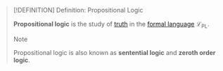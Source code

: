 >[!DEFINITION] Definition: Propositional Logic
>
>**Propositional logic** is the study of [truth](Truth%20Assignment.md) in the [formal language](The%20Formal%20Language%20of%20Propositional%20Logic.md) $\mathcal{L}_\text{PL}$.
>
>>[!NOTE]
>>
>>Propositional logic is also known as **sentential logic** and **zeroth order logic**.
>>
>